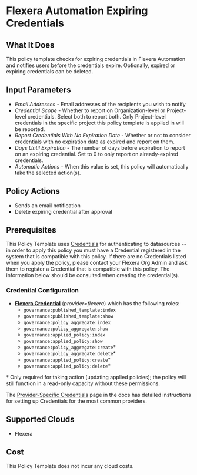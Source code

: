 # Flexera Automation Expiring Credentials

## What It Does

This policy template checks for expiring credentials in Flexera Automation and notifies users before the credentials expire. Optionally, expired or expiring credentials can be deleted.

## Input Parameters

- *Email Addresses* - Email addresses of the recipients you wish to notify
- *Credential Scope* - Whether to report on Organization-level or Project-level credentials. Select both to report both. Only Project-level credentials in the specific project this policy template is applied in will be reported.
- *Report Credentials With No Expiration Date* - Whether or not to consider credentials with no expiration date as expired and report on them.
- *Days Until Expiration* - The number of days before expiration to report on an expiring credential. Set to 0 to only report on already-expired credentials.
- *Automatic Actions* - When this value is set, this policy will automatically take the selected action(s).

## Policy Actions

- Sends an email notification
- Delete expiring credential after approval

## Prerequisites

This Policy Template uses [Credentials](https://docs.flexera.com/flexera/EN/Automation/ManagingCredentialsExternal.htm) for authenticating to datasources -- in order to apply this policy you must have a Credential registered in the system that is compatible with this policy. If there are no Credentials listed when you apply the policy, please contact your Flexera Org Admin and ask them to register a Credential that is compatible with this policy. The information below should be consulted when creating the credential(s).

### Credential Configuration

- [**Flexera Credential**](https://docs.flexera.com/flexera/EN/Automation/ProviderCredentials.htm) (*provider=flexera*) which has the following roles:
  - `governance:published_template:index`
  - `governance:published_template:show`
  - `governance:policy_aggregate:index`
  - `governance:policy_aggregate:show`
  - `governance:applied_policy:index`
  - `governance:applied_policy:show`
  - `governance:policy_aggregate:create`*
  - `governance:policy_aggregate:delete`*
  - `governance:applied_policy:create`*
  - `governance:applied_policy:delete`*

\* Only required for taking action (updating applied policies); the policy will still function in a read-only capacity without these permissions.

The [Provider-Specific Credentials](https://docs.flexera.com/flexera/EN/Automation/ProviderCredentials.htm) page in the docs has detailed instructions for setting up Credentials for the most common providers.

## Supported Clouds

- Flexera

## Cost

This Policy Template does not incur any cloud costs.
